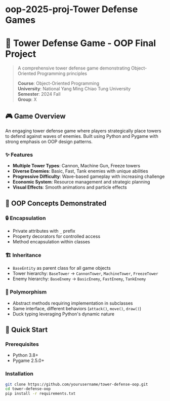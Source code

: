 # oop-2025-proj-Tower Defense Games
# 🏰 Tower Defense Game - OOP Final Project

> A comprehensive tower defense game demonstrating Object-Oriented Programming principles
> 
> **Course**: Object-Oriented Programming  
> **University**: National Yang Ming Chiao Tung University  
> **Semester**: 2024 Fall  
> **Group**: X

## 🎮 Game Overview

An engaging tower defense game where players strategically place towers to defend against waves of enemies. Built using Python and Pygame with strong emphasis on OOP design patterns.

### ✨ Features
- **Multiple Tower Types**: Cannon, Machine Gun, Freeze towers
- **Diverse Enemies**: Basic, Fast, Tank enemies with unique abilities  
- **Progressive Difficulty**: Wave-based gameplay with increasing challenge
- **Economic System**: Resource management and strategic planning
- **Visual Effects**: Smooth animations and particle effects

## 🎯 OOP Concepts Demonstrated

### 🔒 Encapsulation
- Private attributes with `_` prefix
- Property decorators for controlled access
- Method encapsulation within classes

### 🏗️ Inheritance  
- `BaseEntity` as parent class for all game objects
- Tower hierarchy: `BaseTower` → `CannonTower`, `MachineTower`, `FreezeTower`
- Enemy hierarchy: `BaseEnemy` → `BasicEnemy`, `FastEnemy`, `TankEnemy`

### 🔄 Polymorphism
- Abstract methods requiring implementation in subclasses
- Same interface, different behaviors (`attack()`, `move()`, `draw()`)
- Duck typing leveraging Python's dynamic nature

## 🚀 Quick Start

### Prerequisites
- Python 3.8+
- Pygame 2.5.0+

### Installation
```bash
git clone https://github.com/yourusername/tower-defense-oop.git
cd tower-defense-oop
pip install -r requirements.txt
